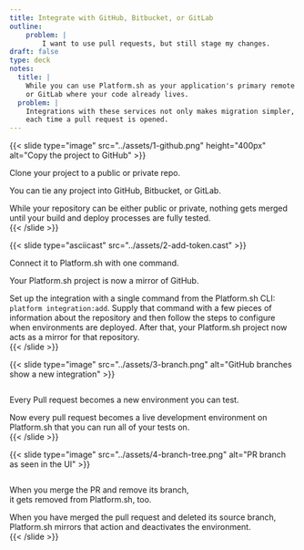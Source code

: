```yaml
---
title: Integrate with GitHub, Bitbucket, or GitLab
outline:
    problem: |
        I want to use pull requests, but still stage my changes.
draft: false
type: deck
notes:
  title: |
    While you can use Platform.sh as your application's primary remote repository, it's very easy to integrate with GitHub, Bitbucket,
    or GitLab where your code already lives.
  problem: |
    Integrations with these services not only makes migration simpler, but also enables you to trigger the deployments of new environments
    each time a pull request is opened.
---
```


{{< slide type="image" src="../assets/1-github.png" height="400px" alt="Copy the project to GitHub" >}}
  <p>Clone your project to a public or private repo.</p>
  <p>You can tie any project into GitHub, Bitbucket, or GitLab.</p>
  <aside class="notes">
    While your repository can be either public or private, nothing gets merged until your build and deploy processes are fully tested.
  </aside>
{{< /slide >}}

{{< slide type="asciicast" src="../assets/2-add-token.cast" >}}
  <p>Connect it to Platform.sh with one command.</p>
  <p>Your Platform.sh project is now a mirror of GitHub.</p>
  <aside class="notes">
    Set up the integration with a single command from the Platform.sh CLI: <code>platform integration:add</code>.
    Supply that command with a few pieces of information about the repository and then follow the steps to configure when environments are deployed.
    After that, your Platform.sh project now acts as a mirror for that repository.
  </aside>
{{< /slide >}}

{{< slide type="image" src="../assets/3-branch.png" alt="GitHub branches show a new integration" >}}
  <p style="margin-top: 2em;">Every Pull request becomes a new environment you can test.</p>
  <aside class="notes">
    Now every pull request becomes a live development environment on Platform.sh that you can run all of your tests on.
  </aside>
{{< /slide >}}

{{< slide type="image" src="../assets/4-branch-tree.png" alt="PR branch as seen in the UI" >}}
  <p style="margin-top: 2em;">When you merge the PR and remove its branch,<br />it gets removed from Platform.sh, too.</p>
  <aside class="notes">
    When you have merged the pull request and deleted its source branch, Platform.sh mirrors that action and deactivates the environment.
  </aside>
{{< /slide >}}
